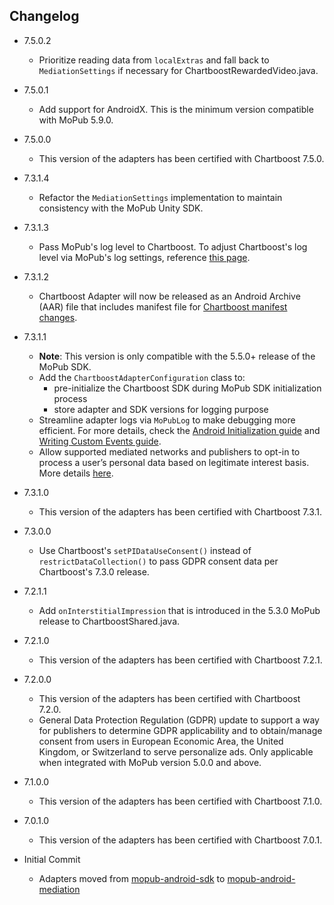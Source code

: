 ## Changelog
  * 7.5.0.2
    * Prioritize reading data from `localExtras` and fall back to `MediationSettings` if necessary for ChartboostRewardedVideo.java.

  * 7.5.0.1
    * Add support for AndroidX. This is the minimum version compatible with MoPub 5.9.0.

  * 7.5.0.0
    * This version of the adapters has been certified with Chartboost 7.5.0.

  * 7.3.1.4
    * Refactor the `MediationSettings` implementation to maintain consistency with the MoPub Unity SDK.

  * 7.3.1.3
    * Pass MoPub's log level to Chartboost. To adjust Chartboost's log level via MoPub's log settings, reference [this page](https://developers.mopub.com/publishers/android/test/#enable-logging).

  * 7.3.1.2
    * Chartboost Adapter will now be released as an Android Archive (AAR) file that includes manifest file for [Chartboost manifest changes](https://answers.chartboost.com/en-us/child_article/android#androidmanifest).

  * 7.3.1.1
    * **Note**: This version is only compatible with the 5.5.0+ release of the MoPub SDK.
    * Add the `ChartboostAdapterConfiguration` class to: 
         * pre-initialize the Chartboost SDK during MoPub SDK initialization process
         * store adapter and SDK versions for logging purpose
    * Streamline adapter logs via `MoPubLog` to make debugging more efficient. For more details, check the [Android Initialization guide](https://developers.mopub.com/docs/android/initialization/) and [Writing Custom Events guide](https://developers.mopub.com/docs/android/custom-events/).
    * Allow supported mediated networks and publishers to opt-in to process a user’s personal data based on legitimate interest basis. More details [here](https://developers.mopub.com/docs/publisher/gdpr-guide/#legitimate-interest-support).

  * 7.3.1.0
    * This version of the adapters has been certified with Chartboost 7.3.1.

  * 7.3.0.0
    * Use Chartboost's `setPIDataUseConsent()` instead of `restrictDataCollection()` to pass GDPR consent data per Chartboost's 7.3.0 release.

  * 7.2.1.1
    * Add `onInterstitialImpression` that is introduced in the 5.3.0 MoPub release to ChartboostShared.java.

  * 7.2.1.0
    * This version of the adapters has been certified with Chartboost 7.2.1.

  * 7.2.0.0
    * This version of the adapters has been certified with Chartboost 7.2.0.
    * General Data Protection Regulation (GDPR) update to support a way for publishers to determine GDPR applicability and to obtain/manage consent from users in European Economic Area, the United Kingdom, or Switzerland to serve personalize ads. Only applicable when integrated with MoPub version 5.0.0 and above.
    
  * 7.1.0.0
    * This version of the adapters has been certified with Chartboost 7.1.0.

  * 7.0.1.0
    * This version of the adapters has been certified with Chartboost 7.0.1.

  * Initial Commit
  	* Adapters moved from [mopub-android-sdk](https://github.com/mopub/mopub-android-sdk) to [mopub-android-mediation](https://github.com/mopub/mopub-android-mediation/)
